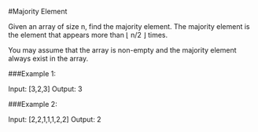 #Majority Element

Given an array of size n, find the majority element. The majority element is the element that appears more than ⌊ n/2 ⌋ times.

You may assume that the array is non-empty and the majority element always exist in the array.

###Example 1:

Input: [3,2,3]
Output: 3

###Example 2:

Input: [2,2,1,1,1,2,2]
Output: 2